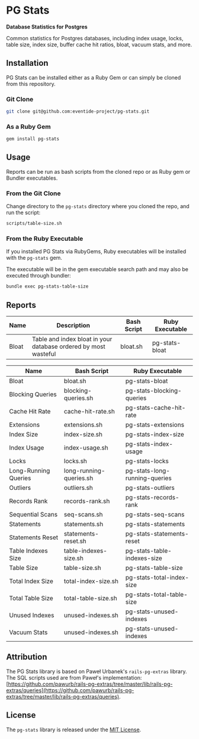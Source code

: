 # PG Stats

**Database Statistics for Postgres**

Common statistics for Postgres databases, including index usage, locks, table size, index size, buffer cache hit ratios, bloat, vacuum stats, and more.

## Installation

PG Stats can be installed either as a Ruby Gem or can simply be cloned from this repository.

### Git Clone

``` bash
git clone git@github.com:eventide-project/pg-stats.git
```

### As a Ruby Gem

``` bash
gem install pg-stats
```

## Usage

Reports can be run as bash scripts from the cloned repo or as Ruby gem or Bundler executables.

### From the Git Clone

Change directory to the `pg-stats` directory where you cloned the repo, and run the script:

``` bash
scripts/table-size.sh
```

### From the Ruby Executable

If you installed PG Stats via RubyGems, Ruby executables will be installed with the `pg-stats` gem.

The executable will be in the gem executable search path and may also be executed through bundler:

``` bash
bundle exec pg-stats-table-size
```

## Reports

| Name | Description | Bash Script | Ruby Executable |
| --- | --- | --- | --- |
| Bloat | Table and index bloat in your database ordered by most wasteful | bloat.sh | pg-stats-bloat |


| Name | Bash Script | Ruby Executable |
| --- | --- | --- |
| Bloat | bloat.sh | pg-stats-bloat |
| Blocking Queries | blocking-queries.sh | pg-stats-blocking-queries |
| Cache Hit Rate | cache-hit-rate.sh | pg-stats-cache-hit-rate |
| Extensions | extensions.sh | pg-stats-extensions |
| Index Size | index-size.sh | pg-stats-index-size |
| Index Usage | index-usage.sh | pg-stats-index-usage |
| Locks | locks.sh | pg-stats-locks |
| Long-Running Queries | long-running-queries.sh | pg-stats-long-running-queries |
| Outliers | outliers.sh | pg-stats-outliers |
| Records Rank | records-rank.sh | pg-stats-records-rank |
| Sequential Scans | seq-scans.sh | pg-stats-seq-scans |
| Statements | statements.sh | pg-stats-statements |
| Statements Reset | statements-reset.sh | pg-stats-statements-reset |
| Table Indexes Size | table-indexes-size.sh | pg-stats-table-indexes-size |
| Table Size | table-size.sh | pg-stats-table-size |
| Total Index Size | total-index-size.sh | pg-stats-total-index-size |
| Total Table Size | total-table-size.sh | pg-stats-total-table-size |
| Unused Indexes | unused-indexes.sh | pg-stats-unused-indexes |
| Vacuum Stats | unused-indexes.sh | pg-stats-unused-indexes |

## Attribution

The PG Stats library is based on Paweł Urbanek's `rails-pg-extras` library. The SQL scripts used are from Paweł's implementation: [https://github.com/pawurb/rails-pg-extras/tree/master/lib/rails-pg-extras/queries](https://github.com/pawurb/rails-pg-extras/tree/master/lib/rails-pg-extras/queries).

## License

The `pg-stats` library is released under the [MIT License](https://github.com/eventide-project/pg-stats/blob/master/MIT-License.txt).
